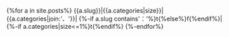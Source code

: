 

{%for a in site.posts%}
{{a.slug}}|{{a.categories|size}}|{{a.categories|join:'、'}}|
{%-if a.slug contains'：'%}t{%else%}f{%endif%}|
{%-if a.categories|size<=1%}t{%endif%}
{%-endfor%}
